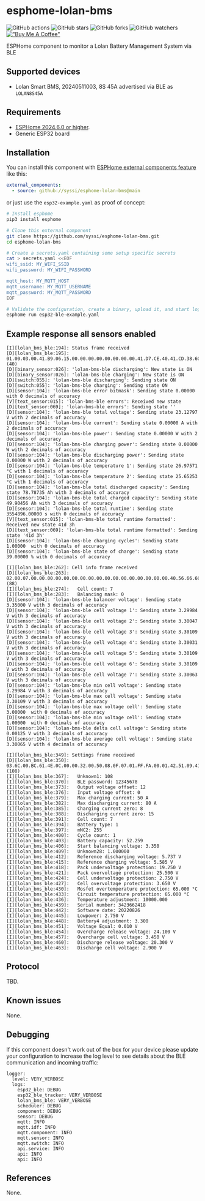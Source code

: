 # esphome-lolan-bms

![GitHub actions](https://github.com/syssi/esphome-lolan-bms/actions/workflows/ci.yaml/badge.svg)
![GitHub stars](https://img.shields.io/github/stars/syssi/esphome-lolan-bms)
![GitHub forks](https://img.shields.io/github/forks/syssi/esphome-lolan-bms)
![GitHub watchers](https://img.shields.io/github/watchers/syssi/esphome-lolan-bms)
[!["Buy Me A Coffee"](https://img.shields.io/badge/buy%20me%20a%20coffee-donate-yellow.svg)](https://www.buymeacoffee.com/syssi)

ESPHome component to monitor a Lolan Battery Management System via BLE

## Supported devices

* Lolan Smart BMS, 20240511003, 8S 45A advertised via BLE as `LOLAN8S45A`

## Requirements

* [ESPHome 2024.6.0 or higher](https://github.com/esphome/esphome/releases).
* Generic ESP32 board

## Installation

You can install this component with [ESPHome external components feature](https://esphome.io/components/external_components.html) like this:
```yaml
external_components:
  - source: github://syssi/esphome-lolan-bms@main
```

or just use the `esp32-example.yaml` as proof of concept:

```bash
# Install esphome
pip3 install esphome

# Clone this external component
git clone https://github.com/syssi/esphome-lolan-bms.git
cd esphome-lolan-bms

# Create a secrets.yaml containing some setup specific secrets
cat > secrets.yaml <<EOF
wifi_ssid: MY_WIFI_SSID
wifi_password: MY_WIFI_PASSWORD

mqtt_host: MY_MQTT_HOST
mqtt_username: MY_MQTT_USERNAME
mqtt_password: MY_MQTT_PASSWORD
EOF

# Validate the configuration, create a binary, upload it, and start logs
esphome run esp32-ble-example.yaml

```

## Example response all sensors enabled

```
[I][lolan_bms_ble:194]: Status frame received
[D][lolan_bms_ble:195]:   01.00.03.00.41.B9.06.15.00.00.00.00.00.00.00.00.41.D7.CE.40.41.CD.38.60.42.9D.93.20.42.47.9E.44.00.36.3E.50.00.01.00.27 (40)
[D][binary_sensor:026]: 'lolan-bms-ble discharging': New state is ON
[D][binary_sensor:026]: 'lolan-bms-ble charging': New state is ON
[D][switch:055]: 'lolan-bms-ble discharging': Sending state ON
[D][switch:055]: 'lolan-bms-ble charging': Sending state ON
[D][sensor:104]: 'lolan-bms-ble error bitmask': Sending state 0.00000  with 0 decimals of accuracy
[V][text_sensor:015]: 'lolan-bms-ble errors': Received new state 
[D][text_sensor:069]: 'lolan-bms-ble errors': Sending state ''
[D][sensor:104]: 'lolan-bms-ble total voltage': Sending state 23.12797 V with 2 decimals of accuracy
[D][sensor:104]: 'lolan-bms-ble current': Sending state 0.00000 A with 2 decimals of accuracy
[D][sensor:104]: 'lolan-bms-ble power': Sending state 0.00000 W with 2 decimals of accuracy
[D][sensor:104]: 'lolan-bms-ble charging power': Sending state 0.00000 W with 2 decimals of accuracy
[D][sensor:104]: 'lolan-bms-ble discharging power': Sending state 0.00000 W with 2 decimals of accuracy
[D][sensor:104]: 'lolan-bms-ble temperature 1': Sending state 26.97571 °C with 1 decimals of accuracy
[D][sensor:104]: 'lolan-bms-ble temperature 2': Sending state 25.65253 °C with 1 decimals of accuracy
[D][sensor:104]: 'lolan-bms-ble total discharged capacity': Sending state 78.78735 Ah with 3 decimals of accuracy
[D][sensor:104]: 'lolan-bms-ble total charged capacity': Sending state 49.90456 Ah with 3 decimals of accuracy
[D][sensor:104]: 'lolan-bms-ble total runtime': Sending state 3554896.00000 s with 0 decimals of accuracy
[V][text_sensor:015]: 'lolan-bms-ble total runtime formatted': Received new state 41d 3h
[D][text_sensor:069]: 'lolan-bms-ble total runtime formatted': Sending state '41d 3h'
[D][sensor:104]: 'lolan-bms-ble charging cycles': Sending state 1.00000  with 0 decimals of accuracy
[D][sensor:104]: 'lolan-bms-ble state of charge': Sending state 39.00000 % with 0 decimals of accuracy

[I][lolan_bms_ble:262]: Cell info frame received
[D][lolan_bms_ble:263]:   02.00.07.00.00.00.00.00.00.00.00.00.00.00.00.00.00.00.00.00.40.56.66.66.40.53.30.A4.40.53.3A.E1.40.53.45.1F.40.53.38.52.40.53.45.1F.40.53.45.1F.40.53.3D.71.00.00.00.00.00.00.00.00.00.00.00.00.00.00.00.00.00.00.00.00.00.00.00.00.00.00.00.00.00.00.00.00.00.00.00.00 (88)
[I][lolan_bms_ble:274]:   Cell count: 7
[I][lolan_bms_ble:283]:   Balancing mask: 0
[D][sensor:104]: 'lolan-bms-ble balancer voltage': Sending state 3.35000 V with 3 decimals of accuracy
[D][sensor:104]: 'lolan-bms-ble cell voltage 1': Sending state 3.29984 V with 3 decimals of accuracy
[D][sensor:104]: 'lolan-bms-ble cell voltage 2': Sending state 3.30047 V with 3 decimals of accuracy
[D][sensor:104]: 'lolan-bms-ble cell voltage 3': Sending state 3.30109 V with 3 decimals of accuracy
[D][sensor:104]: 'lolan-bms-ble cell voltage 4': Sending state 3.30031 V with 3 decimals of accuracy
[D][sensor:104]: 'lolan-bms-ble cell voltage 5': Sending state 3.30109 V with 3 decimals of accuracy
[D][sensor:104]: 'lolan-bms-ble cell voltage 6': Sending state 3.30109 V with 3 decimals of accuracy
[D][sensor:104]: 'lolan-bms-ble cell voltage 7': Sending state 3.30063 V with 3 decimals of accuracy
[D][sensor:104]: 'lolan-bms-ble min cell voltage': Sending state 3.29984 V with 3 decimals of accuracy
[D][sensor:104]: 'lolan-bms-ble max cell voltage': Sending state 3.30109 V with 3 decimals of accuracy
[D][sensor:104]: 'lolan-bms-ble max voltage cell': Sending state 3.00000  with 0 decimals of accuracy
[D][sensor:104]: 'lolan-bms-ble min voltage cell': Sending state 1.00000  with 0 decimals of accuracy
[D][sensor:104]: 'lolan-bms-ble delta cell voltage': Sending state 0.00125 V with 3 decimals of accuracy
[D][sensor:104]: 'lolan-bms-ble average cell voltage': Sending state 3.30065 V with 4 decimals of accuracy

[I][lolan_bms_ble:349]: Settings frame received
[D][lolan_bms_ble:350]:   03.6C.00.BC.61.4E.0C.00.00.32.00.50.08.0F.07.01.FF.FA.00.01.42.51.09.41.40.56.66.66.3F.80.00.00.40.B7.95.81.40.B2.B8.52.41.9A.00.00.41.CC.00.00.40.30.00.00.40.69.99.9A.42.82.00.00.42.82.00.00.46.1C.40.00.CC.10.F1.52.01.34.8B.9A.40.30.00.00.40.53.33.33.3C.23.D7.0A.41.C0.CC.CD.40.5C.CC.CD.41.A2.66.66.40.39.99.9A.35.E2.5A.A5 (108)
[I][lolan_bms_ble:367]:   Unknown1: 108
[I][lolan_bms_ble:370]:   BLE password: 12345678
[I][lolan_bms_ble:373]:   Output voltage offset: 12
[I][lolan_bms_ble:376]:   Input voltage offset: 0
[I][lolan_bms_ble:379]:   Max charging current: 50 A
[I][lolan_bms_ble:382]:   Max discharging current: 80 A
[I][lolan_bms_ble:385]:   Charging current zero: 8
[I][lolan_bms_ble:388]:   Discharging current zero: 15
[I][lolan_bms_ble:391]:   Cell count: 7
[I][lolan_bms_ble:394]:   Battery type: 1
[I][lolan_bms_ble:397]:   mNC2: 255
[I][lolan_bms_ble:400]:   Cycle count: 1
[I][lolan_bms_ble:403]:   Battery capacity: 52.259
[I][lolan_bms_ble:406]:   Start balancing voltage: 3.350
[I][lolan_bms_ble:409]:   Unknown28: 1.000000
[I][lolan_bms_ble:412]:   Reference discharging voltage: 5.737 V
[I][lolan_bms_ble:415]:   Reference charging voltage: 5.585 V
[I][lolan_bms_ble:418]:   Pack undervoltage protection: 19.250 V
[I][lolan_bms_ble:421]:   Pack overvoltage protection: 25.500 V
[I][lolan_bms_ble:424]:   Cell undervoltage protection: 2.750 V
[I][lolan_bms_ble:427]:   Cell overvoltage protection: 3.650 V
[I][lolan_bms_ble:430]:   Mosfet overtemperature protection: 65.000 °C
[I][lolan_bms_ble:433]:   Circuit temperature protection: 65.000 °C
[I][lolan_bms_ble:436]:   Temperature adjustment: 10000.000
[I][lolan_bms_ble:439]:   Serial number: 3423662418
[I][lolan_bms_ble:442]:   Software date: 20220826
[I][lolan_bms_ble:445]:   Lowpower: 2.750 V
[I][lolan_bms_ble:448]:   Battery4 adjustment: 3.300
[I][lolan_bms_ble:451]:   Voltage Equal: 0.010 V
[I][lolan_bms_ble:454]:   Overcharge release voltage: 24.100 V
[I][lolan_bms_ble:457]:   Overcharge cell voltage: 3.450 V
[I][lolan_bms_ble:460]:   Discharge release voltage: 20.300 V
[I][lolan_bms_ble:463]:   Discharge cell voltage: 2.900 V
```

## Protocol

TBD.

## Known issues

None.

## Debugging

If this component doesn't work out of the box for your device please update your configuration to increase the log level to see details about the BLE communication and incoming traffic:

```
logger:
  level: VERY_VERBOSE
  logs:
    esp32_ble: DEBUG
    esp32_ble_tracker: VERY_VERBOSE
    lolan_bms_ble: VERY_VERBOSE
    scheduler: DEBUG
    component: DEBUG
    sensor: DEBUG
    mqtt: INFO
    mqtt.idf: INFO
    mqtt.component: INFO
    mqtt.sensor: INFO
    mqtt.switch: INFO
    api.service: INFO
    api: INFO
    api: INFO
```

## References

None.
